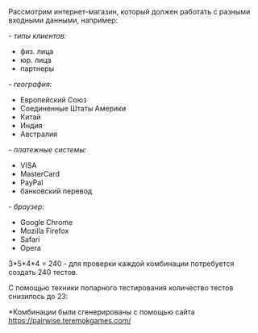﻿Рассмотрим интернет-магазин, который должен работать с разными входными данными, например:

*- типы клиентов:*

- физ. лица
- юр. лица
- партнеры

*- география:*

- Европейский Союз
- Соединенные Штаты Америки
- Китай
- Индия
- Австралия

*- платежные системы:*

- VISA
- MasterCard
- PayPal
- банковский перевод

*- браузер:*

- Google Chrome
- Mozilla Firefox
- Safari
- Opera

3\*5\*4\*4 = 240  - для проверки каждой комбинации потребуется создать 240 тестов.


С помощью техники попарного тестирования количество тестов снизилось до 23:




\*Комбинации были сгенерированы с помощью сайта https://pairwise.teremokgames.com/
